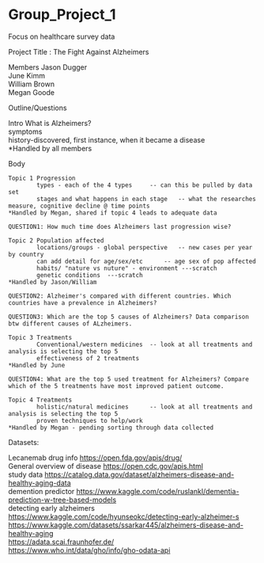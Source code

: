 # Group_Project_1 
Focus on healthcare survey data

Project Title : 	The Fight Against Alzheimers				
					
Members	
    Jason Dugger				
	June Kimm				
	William Brown				
	Megan Goode				
					
Outline/Questions	

Intro 	What is Alzheimers?		
		    symptoms			
		    history-discovered, first instance, when it became a disease			
	*Handled by all members				
					
Body		
		
	Topic 1	Progression			
			types - each of the 4 types		-- can this be pulled by data set
			stages and what happens in each stage	-- what the researches measure, cognitive decline @ time points
    *Handled by Megan, shared if topic 4 leads to adequate data		
    
    QUESTION1: How much time does Alzheimers last progression wise?
					
	Topic 2	Population affected			
			locations/groups - global perspective	-- new cases per year by country	
			can add detail for age/sex/etc		-- age sex of pop affected
			habits/ "nature vs nuture" - environment ---scratch		
			genetic conditions	---scratch		
    *Handled by Jason/William
    
    QUESTION2: Alzheimer's compared with different countries. Which countries have a prevalence in Alzheimers?
    
    QUESTION3: Which are the top 5 causes of Alzheimers? Data comparison btw different causes of ALzheimers.

	Topic 3	Treatments 			
			Conventional/western medicines	-- look at all treatments and analysis is selecting the top 5	
			effectiveness of 2 treatments		
	*Handled by June				
	
    QUESTION4: What are the top 5 used treatment for Alzheimers? Compare which of the 5 treatments have most improved patient outcome.
	
	Topic 4	Treatments 			
			holistic/natural medicines		-- look at all treatments and analysis is selecting the top 5	
			proven techniques to help/work		
	*Handled by Megan - pending sorting through data collected

Datasets:	

Lecanemab drug info 	https://open.fda.gov/apis/drug/			
General overview of disease	https://open.cdc.gov/apis.html			
study data	https://catalog.data.gov/dataset/alzheimers-disease-and-healthy-aging-data			
demention predictor	https://www.kaggle.com/code/ruslankl/dementia-prediction-w-tree-based-models			
detecting early alzheimers	https://www.kaggle.com/code/hyunseokc/detecting-early-alzheimer-s			
		https://www.kaggle.com/datasets/ssarkar445/alzheimers-disease-and-healthy-aging			
		https://adata.scai.fraunhofer.de/			
		https://www.who.int/data/gho/info/gho-odata-api			
					
